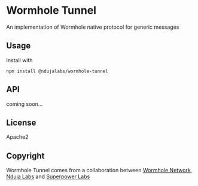 # Wormhole Tunnel
An implementation of Wormhole native protocol for generic messages

## Usage

Install with
```
npm install @ndujalabs/wormhole-tunnel
```

## API

coming soon...

## License

Apache2

## Copyright

Wormhole Tunnel comes from a collaboration between [Wormhole Network](https://wormholenetwork.com/), [Nduja Labs](https://ndujalabs.com) and [Superpower Labs](https://superpower.io) 
